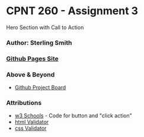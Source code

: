 # CPNT 260 - Assignment 3
Hero Section with Call to Action

### Author: Sterling Smith

### [Github Pages Site](https://abstractster.github.io/cpnt260-a3/)

### Above & Beyond
- [Github Project Board](https://github.com/users/AbstractSter/projects/2/views/1)

### Attributions
- [w3 Schools](https://www.w3schools.com/tags/tag_button.asp) - Code for button and "click action"
- [html Validator](https://validator.w3.org/nu/#textarea)
- [css Validator](https://jigsaw.w3.org/css-validator/validator)
